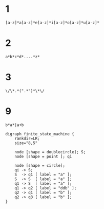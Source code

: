 # 1

```regex
[a-z]*a[a-z]*e[a-z]*i[a-z]*o[a-z]*u[a-z]*
```

# 2
```regex
a*b*c*d*....*z*
```

# 3
```regex
\/\*.*(".*")*\*\/
```

# 9
```regex
b*a*|a+b
```

```graphviz
digraph finite_state_machine {
    rankdir=LR;
    size="8,5"

    node [shape = doublecircle]; S;
    node [shape = point ]; qi

    node [shape = circle];
    qi -> S;
    S  -> q1 [ label = "a" ];
    S  -> S  [ label = "a" ];
    q1 -> S  [ label = "a" ];
    q1 -> q2 [ label = "ddb" ];
    q2 -> q1 [ label = "b" ];
    q2 -> q3 [ label = "b" ];
}
```
